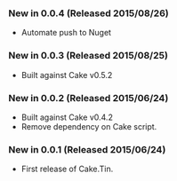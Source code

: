 ### New in 0.0.4 (Released 2015/08/26)
* Automate push to Nuget

### New in 0.0.3 (Released 2015/08/25)
* Built against Cake v0.5.2

### New in 0.0.2 (Released 2015/06/24)
* Built against Cake v0.4.2
* Remove dependency on Cake script.

### New in 0.0.1 (Released 2015/06/24)
* First release of Cake.Tin.
